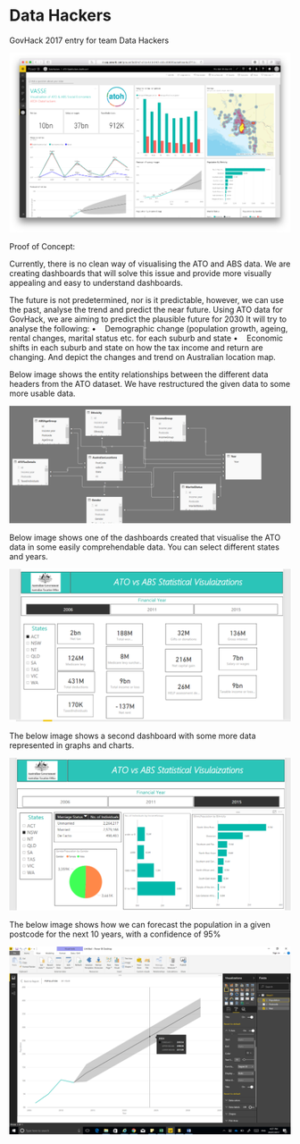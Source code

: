 # Data Hackers
GovHack 2017 entry for team Data Hackers

![Power BI dashboard for ATOh DataHackers](https://raw.githubusercontent.com/sighmon/data-hackers/master/screenshots/powerbi-dashboard.jpg)

Proof of Concept: 

Currently, there is no clean way of visualising the ATO and ABS data. We are creating dashboards that will solve this issue and provide more visually appealing and easy to understand dashboards. 

The future is not predetermined, nor is it predictable, however, we can use the past, analyse the trend and predict the near future. Using ATO data for GovHack, we are aiming to predict the plausible future for 2030
It will try to analyse the following:
•    Demographic change (population growth, ageing, rental changes, marital status etc. for each suburb and state
•    Economic shifts in each suburb and state on how the tax income and return are changing.
And depict the changes and trend on Australian location map.


Below image shows the entity relationships between the different data headers from the ATO dataset. We have restructured the given data to some more usable data.

![Entity Relationships](https://raw.githubusercontent.com/sighmon/data-hackers/master/screenshots/entity-relationships.png)

Below image shows one of the dashboards created that visualise the ATO data in some easily comprehendable data. You can select different states and years. 

![Dashboard 1](https://raw.githubusercontent.com/sighmon/data-hackers/master/screenshots/dashboard1.png)

The below image shows a second dashboard with some more data represented in graphs and charts.

![Dashboard 2](https://raw.githubusercontent.com/sighmon/data-hackers/master/screenshots/dashboard2.png)

The below image shows how we can forecast the population in a given postcode for the next 10 years, with a confidence of 95% 

![Forecasting population](https://raw.githubusercontent.com/sighmon/data-hackers/master/screenshots/test-forecast-population.png)

